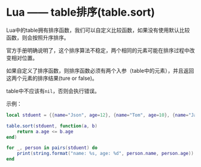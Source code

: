 # Lua —— table排序(table.sort)

Lua中的table拥有排序函数，我们可以自定义比较函数，如果没有使用默认比较函数，则会按照升序排序。

官方手册明确说明了，这个排序算法不稳定，两个相同的元素可能在排序过程中改变相对位置。

如果自定义了排序函数，则排序函数必须有两个入参（table中的元素），并且返回这两个元素的排序结果(ture or false)。

table中不应该有`nil`，否则会执行错误。

示例：

```Lua
local stduent = {{name="Json", age=12}, {name="Tom", age=10}, {name="Jack", age=11}}

table.sort(stduent, function(a, b)
    return a.age <= b.age
end)

for _, person in pairs(stduent) do
    print(string.format("name: %s, age: %d", person.name, person.age))
end
```